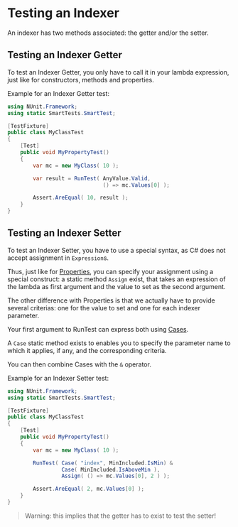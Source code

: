 # Testing an Indexer

An indexer has two methods associated: the getter and/or the setter.

## Testing an Indexer Getter

To test an Indexer Getter, you only have to call it in your lambda expression, just like for constructors, methods and properties.

Example for an Indexer Getter test:

```C#
using NUnit.Framework;
using static SmartTests.SmartTest;

[TestFixture]
public class MyClassTest
{
    [Test]
    public void MyPropertyTest()
    {
        var mc = new MyClass( 10 );

        var result = RunTest( AnyValue.Valid,
                              () => mc.Values[0] );

        Assert.AreEqual( 10, result );
    }
}
```

## Testing an Indexer Setter

To test an Indexer Setter, you have to use a special syntax, as C# does not accept assignment in `Expression`s.

Thus, just like for [Properties](property.md), you can specify your assignment using a special construct: a static method `Assign` exist, that takes an expression of the lambda as first argument and the value to set as the second argument.

The other difference with Properties is that we actually have to provide several criterias: one for the value to set and one for each indexer parameter.

Your first argument to RunTest can express both using [Cases](../Cases/readme.md).

A `Case` static method exists to enables you to specify the parameter name to which it applies, if any, and the corresponding criteria.

You can then combine Cases with the `&` operator.

Example for an Indexer Setter test:

```C#
using NUnit.Framework;
using static SmartTests.SmartTest;

[TestFixture]
public class MyClassTest
{
    [Test]
    public void MyPropertyTest()
    {
        var mc = new MyClass( 10 );

        RunTest( Case( "index", MinIncluded.IsMin) &
                 Case( MinIncluded.IsAboveMin ),
                 Assign( () => mc.Values[0], 2 ) );

        Assert.AreEqual( 2, mc.Values[0] );
    }
}
```

> Warning: this implies that the getter has to exist to test the setter!
